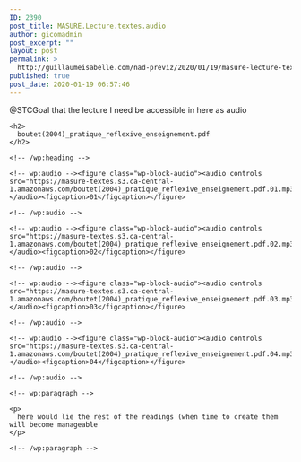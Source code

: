 ```yaml
---
ID: 2390
post_title: MASURE.Lecture.textes.audio
author: gicomadmin
post_excerpt: ""
layout: post
permalink: >
  http://guillaumeisabelle.com/nad-previz/2020/01/19/masure-lecture-textes-audio/
published: true
post_date: 2020-01-19 06:57:46
---
```

<!-- wp:paragraph -->

@STCGoal that the lecture I need be accessible in here as audio

<!-- /wp:paragraph -->

<!-- wp:more -->

<!--more-->

<!-- /wp:more -->

<!-- wp:group -->

<div class="wp-block-group">
  <div class="wp-block-group__inner-container">
    <!-- wp:heading -->
    
    <h2>
      boutet(2004)_pratique_reflexive_enseignement.pdf
    </h2>
    
    <!-- /wp:heading -->
    
    <!-- wp:audio --><figure class="wp-block-audio"><audio controls src="https://masure-textes.s3.ca-central-1.amazonaws.com/boutet(2004)_pratique_reflexive_enseignement.pdf.01.mp3"></audio><figcaption>01</figcaption></figure> 
    
    <!-- /wp:audio -->
    
    <!-- wp:audio --><figure class="wp-block-audio"><audio controls src="https://masure-textes.s3.ca-central-1.amazonaws.com/boutet(2004)_pratique_reflexive_enseignement.pdf.02.mp3"></audio><figcaption>02</figcaption></figure> 
    
    <!-- /wp:audio -->
    
    <!-- wp:audio --><figure class="wp-block-audio"><audio controls src="https://masure-textes.s3.ca-central-1.amazonaws.com/boutet(2004)_pratique_reflexive_enseignement.pdf.03.mp3"></audio><figcaption>03</figcaption></figure> 
    
    <!-- /wp:audio -->
    
    <!-- wp:audio --><figure class="wp-block-audio"><audio controls src="https://masure-textes.s3.ca-central-1.amazonaws.com/boutet(2004)_pratique_reflexive_enseignement.pdf.04.mp3"></audio><figcaption>04</figcaption></figure> 
    
    <!-- /wp:audio -->
    
    <!-- wp:paragraph -->
    
    <p>
      here would lie the rest of the readings (when time to create them will become manageable
    </p>
    
    <!-- /wp:paragraph -->
  </div>
</div>

<!-- /wp:group -->